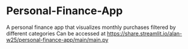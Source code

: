 # Personal-Finance-App
A personal finance app that visualizes monthly purchases filtered by different categories 
Can be accessed at https://share.streamlit.io/alan-w25/personal-finance-app/main/main.py
